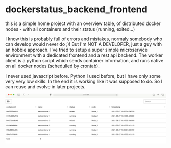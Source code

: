 # dockerstatus_backend_frontend
this is a simple home project with an overview table, of distributed docker nodes - with all containers and their status (running, exited...)

I know this is probably full of errors and mistakes, normaly somebody who can develop would never do ;)! 
But I'm NOT A DEVELOPER, just a guy with an hobbie approach. I've tried to setup a super simple microservice environment with a dedicated frontend and a rest api backend. The worker client is a python script which sends container information, and runs native on all docker nodes (schedulled by crontab). 

I never used javascript before. Python I used before, but I have only some very very low skills. In the end it is working like it was supposed to do. So I can reuse and evolve in later projects.

![Alt screenshot](/Screenshot_01.png?raw=true "screenshot")
